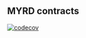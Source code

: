 ## MYRD contracts
[![codecov](https://codecov.io/gh/tetu-io/myrd-contracts/graph/badge.svg?token=JVQPUUXVM3)](https://codecov.io/gh/tetu-io/myrd-contracts)
